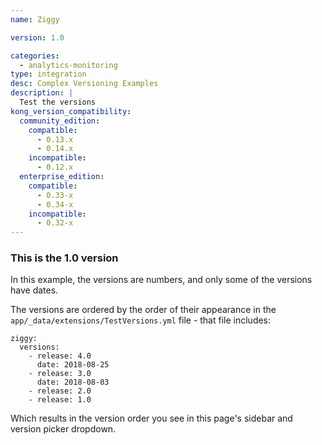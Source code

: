 ```yaml
---
name: Ziggy

version: 1.0

categories:
  - analytics-monitoring
type: integration
desc: Complex Versioning Examples
description: |
  Test the versions
kong_version_compatibility:
  community_edition:
    compatible:
      - 0.13.x
      - 0.14.x
    incompatible:
      - 0.12.x
  enterprise_edition:
    compatible:
      - 0.33-x
      - 0.34-x
    incompatible:
      - 0.32-x
---
```


### This is the 1.0 version

In this example, the versions are numbers, and only some of the versions have dates.

The versions are ordered by the order of their appearance in the `app/_data/extensions/TestVersions.yml` file - that file includes:

```
ziggy:
  versions:
    - release: 4.0
      date: 2018-08-25
    - release: 3.0
      date: 2018-08-03
    - release: 2.0
    - release: 1.0
```

Which results in the version order you see in this page's sidebar and version picker dropdown.
